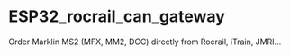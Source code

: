 # ESP32_rocrail_can_gateway
 Order Marklin MS2 (MFX, MM2, DCC) directly from Rocrail, iTrain, JMRI...
